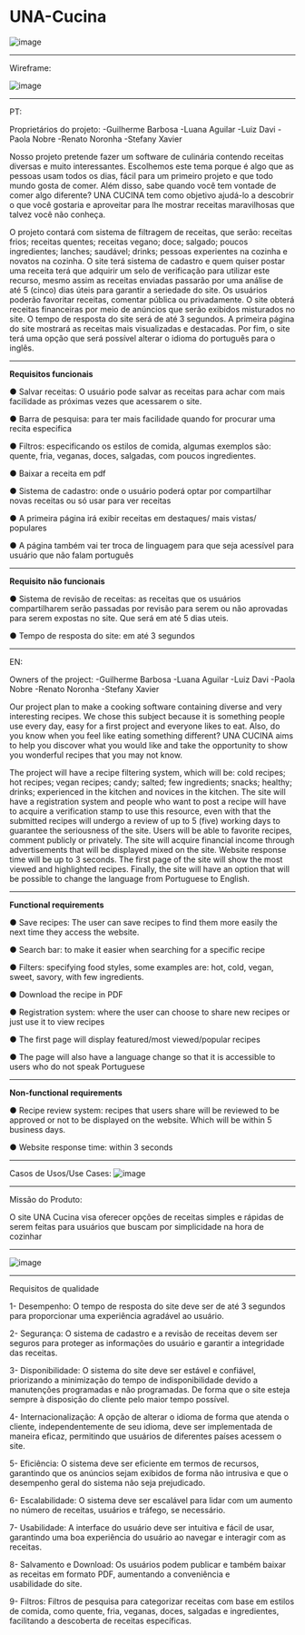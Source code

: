 # UNA-Cucina


![image](https://github.com/renatonoronha/UNA-Cucina/assets/132279548/433dacba-0ca8-49a7-9c87-6b84b468eb14)


***

Wireframe:

![image](https://github.com/renatonoronha/UNA-Cucina/assets/132279548/95c6b9d4-0925-4011-b9f9-ba3426bb3957)

***

PT: 

Proprietários do projeto:
-Guilherme Barbosa
-Luana Aguilar
-Luiz Davi
-Paola Nobre
-Renato Noronha
-Stefany Xavier

Nosso projeto pretende fazer um software de culinária contendo receitas diversas e muito interessantes. Escolhemos este tema porque é algo que as pessoas usam todos os dias, fácil para um primeiro projeto e que todo mundo gosta de comer. Além disso, sabe quando você tem vontade de comer algo diferente? UNA CUCINA tem como objetivo ajudá-lo a descobrir o que você gostaria e aproveitar para lhe mostrar receitas maravilhosas que talvez você não conheça.

O projeto contará com sistema de filtragem de receitas, que serão: receitas frios; receitas quentes; receitas vegano; doce; salgado; poucos ingredientes; lanches; saudável; drinks; pessoas experientes na cozinha e novatos na cozinha. O site terá sistema de cadastro e quem quiser postar uma receita terá que adquirir um selo de verificação para utilizar este recurso, mesmo assim as receitas enviadas passarão por uma análise de até 5 (cinco) dias úteis para garantir a seriedade do site. Os usuários poderão favoritar receitas, comentar pública ou privadamente. O site obterá receitas financeiras por meio de anúncios que serão exibidos misturados no site. O tempo de resposta do site será de até 3 segundos. A primeira página do site mostrará as receitas mais visualizadas e destacadas. Por fim, o site terá uma opção que será possível alterar o idioma do português para o inglês.

***

**Requisitos funcionais**

● Salvar receitas: O usuário pode salvar as receitas para achar com mais facilidade as próximas vezes que acessarem o site. 

● Barra de pesquisa: para ter mais facilidade quando for procurar uma recita especifica 

● Filtros: especificando os estilos de comida, algumas exemplos são: quente, fria, veganas, doces, salgadas, com poucos ingredientes. 

● Baixar a receita em pdf  

● Sistema de cadastro: onde o usuário poderá optar por compartilhar novas receitas ou só usar para ver receitas 

● A primeira página irá exibir receitas em destaques/ mais vistas/ populares  

● A página também vai ter troca de linguagem para que seja acessível para usuário que não falam português

***

**Requisito não funcionais**

● Sistema de revisão de receitas: as receitas que os usuários compartilharem serão passadas por revisão para serem ou não aprovadas para serem expostas no site. Que será em até 5 dias uteis. 

● Tempo de resposta do site: em até 3 segundos  


***


EN: 

Owners of the project:
-Guilherme Barbosa
-Luana Aguilar
-Luiz Davi
-Paola Nobre
-Renato Noronha
-Stefany Xavier

Our project plan to make a cooking software containing diverse and very interesting recipes. We chose this subject because it is something people use every day, easy for a first project and everyone likes to eat. Also, do you know when you feel like eating something different? UNA CUCINA aims to help you discover what you would like and take the opportunity to show you wonderful recipes that you may not know.

The project will have a recipe filtering system, which will be: cold recipes; hot recipes; vegan recipes; candy; salted; few ingredients; snacks; healthy; drinks; experienced in the kitchen and novices in the kitchen.
The site will have a registration system and people who want to post a recipe will have to acquire a verification stamp to use this resource, even with that the submitted recipes will undergo a review of up to 5 (five) working days to guarantee the seriousness of the site. Users will be able to favorite recipes, comment publicly or privately. The site will acquire financial income through advertisements that will be displayed mixed on the site. Website response time will be up to 3 seconds. The first page of the site will show the most viewed and highlighted recipes. Finally, the site will have an option that will be possible to change the language from Portuguese to English.

***

**Functional requirements**

● Save recipes: The user can save recipes to find them more easily the next time they access the website.

● Search bar: to make it easier when searching for a specific recipe

● Filters: specifying food styles, some examples are: hot, cold, vegan, sweet, savory, with few ingredients.

● Download the recipe in PDF

● Registration system: where the user can choose to share new recipes or just use it to view recipes

● The first page will display featured/most viewed/popular recipes

● The page will also have a language change so that it is accessible to users who do not speak Portuguese

***

**Non-functional requirements**

● Recipe review system: recipes that users share will be reviewed to be approved or not to be displayed on the website. Which will be within 5 business days.

● Website response time: within 3 seconds

 ---
 
Casos de Usos/Use Cases:
![image](https://github.com/renatonoronha/UNA-Cucina/assets/132279548/d27d002d-b5d5-4017-84a9-b94f741e89cb)

---


Missão do Produto:

O site UNA Cucina visa oferecer opções de receitas simples e rápidas de serem feitas para usuários que buscam por simplicidade na hora de cozinhar

---

![image](https://github.com/renatonoronha/UNA-Cucina/assets/132279548/b582858c-cbc9-4ddd-af0e-f4b35abf4aad)


---

Requisitos de qualidade


1- Desempenho:
O tempo de resposta do site deve ser de até 3 segundos para proporcionar uma experiência agradável ao usuário.

2- Segurança:
O sistema de cadastro e a revisão de receitas devem ser seguros para proteger as informações do usuário e garantir a integridade das receitas.

3- Disponibilidade:
O sistema do site deve ser estável e confiável, priorizando a minimização do tempo de indisponibilidade devido a manutenções programadas e não programadas. De forma que o site esteja sempre à disposição do cliente pelo maior tempo possível.

4- Internacionalização:
A opção de alterar o idioma de forma que atenda o cliente, independentemente de seu idioma, deve ser implementada de maneira eficaz, permitindo que usuários de diferentes países acessem o site.

5- Eficiência:
O sistema deve ser eficiente em termos de recursos, garantindo que os anúncios sejam exibidos de forma não intrusiva e que o desempenho geral do sistema não seja prejudicado.

6- Escalabilidade:
O sistema deve ser escalável para lidar com um aumento no número de receitas, usuários e tráfego, se necessário.

7- Usabilidade:
A interface do usuário deve ser intuitiva e fácil de usar, garantindo uma boa experiência do usuário ao navegar e interagir com as receitas.

8- Salvamento e Download:
Os usuários podem publicar e também baixar as receitas em formato PDF, aumentando a conveniência e usabilidade do site.

9- Filtros:
Filtros de pesquisa para categorizar receitas com base em estilos de comida, como quente, fria, veganas, doces, salgadas e ingredientes, facilitando a descoberta de receitas específicas.



